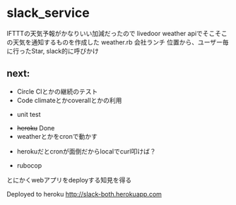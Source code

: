 # slack_service
IFTTTの天気予報がかなりいい加減だったので
livedoor weather apiでそこそこの天気を通知するものを作成した
weather.rb
会社ランチ
 位置から、ユーザー毎に行ったStar, slack的に呼びかけ

## next:
+ Circle CIとかの継続のテスト
+ Code climateとかcoverallとかの利用
 - unit test
+ ~~heroku~~ Done
+ weatherとかをcronで動かす
 - herokuだとcronが面倒だからlocalでcurl叩けば？
+ rubocop

とにかくwebアプリをdeployする知見を得る

Deployed to heroku
http://slack-both.herokuapp.com

